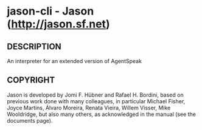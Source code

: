 # jason-cli - Jason (http://jason.sf.net)

## DESCRIPTION
An interpreter for an extended version of AgentSpeak

## COPYRIGHT
Jason is developed by Jomi F. Hübner and Rafael H. Bordini, based on previous work done with many colleagues, in particular Michael Fisher, Joyce Martins, Álvaro Moreira, Renata Vieira, Willem Visser, Mike Wooldridge, but also many others, as acknowledged in the manual (see the documents page).